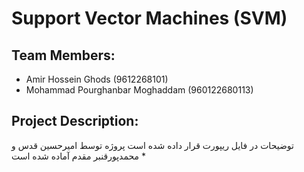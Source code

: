 # Support Vector Machines (SVM)

## Team Members:
- Amir Hossein Ghods (9612268101)
- Mohammad Pourghanbar Moghaddam (960122680113)

## Project Description:
توضیحات در فایل ریپورت قرار داده شده است
پروژه توسط امیرحسین قدس و محمدپورقنبر مقدم آماده شده است
*
